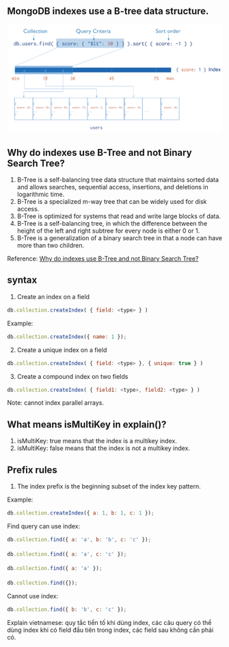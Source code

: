 ## MongoDB indexes use a B-tree data structure.

![B-Tree](./images/index-for-sort.bakedsvg.svg)

## Why do indexes use B-Tree and not Binary Search Tree?

1. B-Tree is a self-balancing tree data structure that maintains sorted data and allows searches, sequential access, insertions, and deletions in logarithmic time.
2. B-Tree is a specialized m-way tree that can be widely used for disk access.
3. B-Tree is optimized for systems that read and write large blocks of data.
4. B-Tree is a self-balancing tree, in which the difference between the height of the left and right subtree for every node is either 0 or 1.
5. B-Tree is a generalization of a binary search tree in that a node can have more than two children.

Reference: [Why do indexes use B-Tree and not Binary Search Tree?](https://www.mongodb.com/community/forums/t/why-do-indexes-use-b-tree-and-not-binary-search-tree/7357)

## syntax

1. Create an index on a field

```js
db.collection.createIndex( { field: <type> } )
```

Example:

```js
db.collection.createIndex({ name: 1 });
```

2. Create a unique index on a field

```js
db.collection.createIndex( { field: <type> }, { unique: true } )
```

3. Create a compound index on two fields

```js
db.collection.createIndex( { field1: <type>, field2: <type> } )
```

Note: cannot index parallel arrays.

## What means isMultiKey in explain()?

1. isMultiKey: true means that the index is a multikey index.
2. isMultiKey: false means that the index is not a multikey index.

## Prefix rules

1. The index prefix is the beginning subset of the index key pattern.

Example:

```js
db.collection.createIndex({ a: 1, b: 1, c: 1 });
```

Find query can use index:

```js
db.collection.find({ a: 'a', b: 'b', c: 'c' });

db.collection.find({ a: 'a', c: 'c' });

db.collection.find({ a: 'a' });

db.collection.find({});
```

Cannot use index:

```js
db.collection.find({ b: 'b', c: 'c' });
```

Explain vietnamese: quy tắc tiền tố khi dùng index, các câu query có thể dùng index khi có field đầu tiên trong index, các field sau không cần phải có.
